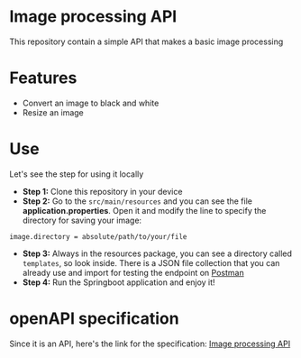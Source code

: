 # Image processing API 
This repository contain a simple API that makes a basic image processing
# Features
- Convert an image to black and white
- Resize an image 
# Use
Let's see the step for using it locally
- **Step 1:** Clone this repository in your device
- **Step 2:** Go to the `src/main/resources` and you can see the file **application.properties**. Open it and modify the line to specify the directory for saving your image:
```shell
image.directory = absolute/path/to/your/file
```
- **Step 3:** Always in the resources package, you can see a directory called `templates`, so look inside. There is a JSON file collection that you can already use and import for testing the endpoint on [Postman](https://www.postman.com/downloads/)
- **Step 4:** Run the Springboot application and enjoy it!
# openAPI specification
Since it is  an API, here's the link for the specification: [Image processing API](https://petstore.swagger.io/?url=https://raw.githubusercontent.com/Harenabs21/image-processing-api/main/docs/api.yml#/)